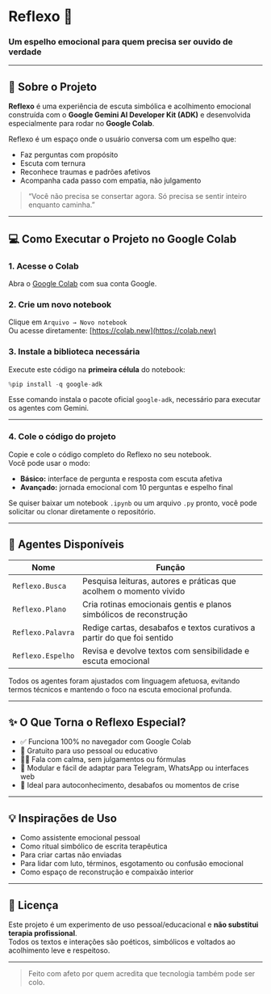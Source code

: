 
# Reflexo 🤍
### Um espelho emocional para quem precisa ser ouvido de verdade

---

## 🌱 Sobre o Projeto

**Reflexo** é uma experiência de escuta simbólica e acolhimento emocional construída com o **Google Gemini AI Developer Kit (ADK)** e desenvolvida especialmente para rodar no **Google Colab**.

Reflexo é um espaço onde o usuário conversa com um espelho que:

- Faz perguntas com propósito  
- Escuta com ternura  
- Reconhece traumas e padrões afetivos  
- Acompanha cada passo com empatia, não julgamento  

> “Você não precisa se consertar agora. Só precisa se sentir inteiro enquanto caminha.”

---

## 💻 Como Executar o Projeto no Google Colab

### 1. Acesse o Colab

Abra o [Google Colab](https://colab.research.google.com/) com sua conta Google.

### 2. Crie um novo notebook

Clique em `Arquivo → Novo notebook`  
Ou acesse diretamente: [https://colab.new](https://colab.new)

### 3. Instale a biblioteca necessária

Execute este código na **primeira célula** do notebook:

```python
%pip install -q google-adk
```

Esse comando instala o pacote oficial `google-adk`, necessário para executar os agentes com Gemini.

---

### 4. Cole o código do projeto

Copie e cole o código completo do Reflexo no seu notebook.  
Você pode usar o modo:

- **Básico:** interface de pergunta e resposta com escuta afetiva  
- **Avançado:** jornada emocional com 10 perguntas e espelho final

Se quiser baixar um notebook `.ipynb` ou um arquivo `.py` pronto, você pode solicitar ou clonar diretamente o repositório.

---

## 🧠 Agentes Disponíveis

| Nome              | Função                                                                 |
|-------------------|------------------------------------------------------------------------|
| `Reflexo.Busca`   | Pesquisa leituras, autores e práticas que acolhem o momento vivido     |
| `Reflexo.Plano`   | Cria rotinas emocionais gentis e planos simbólicos de reconstrução     |
| `Reflexo.Palavra` | Redige cartas, desabafos e textos curativos a partir do que foi sentido|
| `Reflexo.Espelho` | Revisa e devolve textos com sensibilidade e escuta emocional            |

Todos os agentes foram ajustados com linguagem afetuosa, evitando termos técnicos e mantendo o foco na escuta emocional profunda.

---

## ✨ O Que Torna o Reflexo Especial?

- ✅ Funciona 100% no navegador com Google Colab  
- 💸 Gratuito para uso pessoal ou educativo  
- 🧘‍♀️ Fala com calma, sem julgamentos ou fórmulas  
- 🧩 Modular e fácil de adaptar para Telegram, WhatsApp ou interfaces web  
- 📖 Ideal para autoconhecimento, desabafos ou momentos de crise  

---

## 💡 Inspirações de Uso

- Como assistente emocional pessoal  
- Como ritual simbólico de escrita terapêutica  
- Para criar cartas não enviadas  
- Para lidar com luto, términos, esgotamento ou confusão emocional  
- Como espaço de reconstrução e compaixão interior  

---

## 🧾 Licença

Este projeto é um experimento de uso pessoal/educacional e **não substitui terapia profissional**.  
Todos os textos e interações são poéticos, simbólicos e voltados ao acolhimento leve e respeitoso.

---

> Feito com afeto por quem acredita que tecnologia também pode ser colo.
